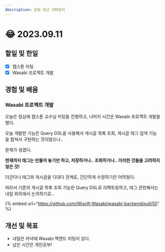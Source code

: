 ```yaml
---
description: 일일 회고 390일차
---
```


# 😂 2023.09.11

## 할일 및 한일&#x20;

* [x] 캡스톤 미팅&#x20;
* [x] Wasabi 프로젝트 개발&#x20;

## 경험 및 배움&#x20;

### Wasabi 프로젝트 개발&#x20;

오늘은 점심에 캡스톤 교수님 미팅을 진행하고, 나머지 시간은 Wasabi 프로젝트 개발을 했다.

오늘 개발한 기능은 Query DSL을 사용해서 게시글 목록 조회, 게시글 태그 검색 기능을 합쳐서 구현하는 것이였으나..

문제가 생겼다.

**현재까지 태그는 만들어 놓기만 하고, 저장하거나.. 조회하거나.. 이러한 것들을 고려하지 않은 것!**

더군다나 태그와 게시글을 다대다 관계로, 간단하게 수정하기란 어려웠다.

따라서 기존의 게시글 목록 조회 기능만 Query DSL로 리팩토링하고, 태그 관련해서는 내일 회의에서 논의하기로..

{% embed url="https://github.com/Wisoft-Wasabi/wasabi-backend/pull/55" %}

## 개선 및 목표&#x20;

* 내일은 저녁에 Wasabi 백엔드 미팅이 있다.&#x20;
* 남은 시간은 개인공부!&#x20;
